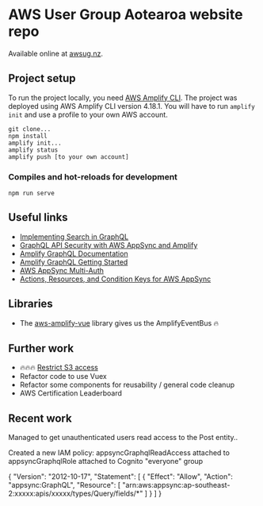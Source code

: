 # AWS User Group Aotearoa website repo

Available online at [awsug.nz](https://www.awsug.nz/).

## Project setup
To run the project locally, you need [AWS Amplify CLI](https://github.com/aws-amplify/amplify-cli). The project was deployed using AWS Amplify CLI version 4.18.1. You will have to run `amplify init` and use a profile to your own AWS account.
```
git clone...
npm install
amplify init...
amplify status
amplify push [to your own account]
```

### Compiles and hot-reloads for development
```
npm run serve
```

## Useful links

* [Implementing Search in GraphQL](https://medium.com/open-graphql/implementing-search-in-graphql-11d5f71f179)
* [GraphQL API Security with AWS AppSync and Amplify](https://aws.amazon.com/blogs/mobile/graphql-security-appsync-amplify/)
* [Amplify GraphQL Documentation](https://aws-amplify.github.io/docs/cli-toolchain/graphql#transform)
* [Amplify GraphQL Getting Started](https://docs.amplify.aws/lib/graphqlapi/getting-started/q/platform/js)
* [AWS AppSync Multi-Auth](https://aws-amplify.github.io/docs/js/api#aws-appsync-multi-auth-1)
* [Actions, Resources, and Condition Keys for AWS AppSync](https://docs.aws.amazon.com/IAM/latest/UserGuide/list_awsappsync.html)

## Libraries
* The [aws-amplify-vue](https://github.com/aws-amplify/amplify-js/tree/master/packages/aws-amplify-vue) library gives us the AmplifyEventBus 🔥

## Further work
* 🔥🔥🔥 [Restrict S3 access](https://www.google.com/search?client=firefox-b-d&q=how+to+restrict+s3+access+to+my+website+only#kpvalbx=_bpOyXuX6LO6Z4-EP6PqQgAE32)
* Refactor code to use Vuex
* Refactor some components for reusability / general code cleanup
* AWS Certification Leaderboard

## Recent work
Managed to get unauthenticated users read access to the Post entity..

Created a new IAM policy: appsyncGraphqlReadAccess attached to appsyncGraphqlRole attached to Cognito "everyone" group

{
    "Version": "2012-10-17",
    "Statement": [
        {
            "Effect": "Allow",
            "Action": "appsync:GraphQL",
            "Resource": [
                "arn:aws:appsync:ap-southeast-2:xxxxx:apis/xxxxx/types/Query/fields/*"
            ]
        }
    ]
}
